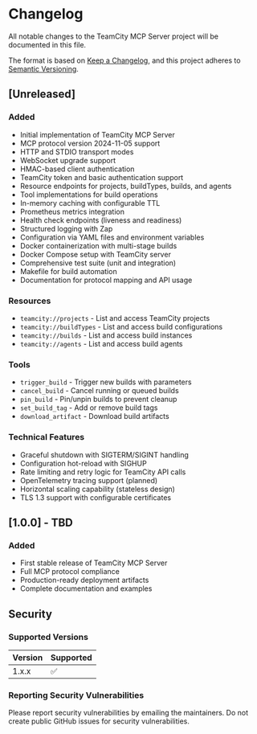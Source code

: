 # Changelog

All notable changes to the TeamCity MCP Server project will be documented in this file.

The format is based on [Keep a Changelog](https://keepachangelog.com/en/1.0.0/),
and this project adheres to [Semantic Versioning](https://semver.org/spec/v2.0.0.html).

## [Unreleased]

### Added
- Initial implementation of TeamCity MCP Server
- MCP protocol version 2024-11-05 support
- HTTP and STDIO transport modes
- WebSocket upgrade support
- HMAC-based client authentication
- TeamCity token and basic authentication support
- Resource endpoints for projects, buildTypes, builds, and agents
- Tool implementations for build operations
- In-memory caching with configurable TTL
- Prometheus metrics integration
- Health check endpoints (liveness and readiness)
- Structured logging with Zap
- Configuration via YAML files and environment variables
- Docker containerization with multi-stage builds
- Docker Compose setup with TeamCity server
- Comprehensive test suite (unit and integration)
- Makefile for build automation
- Documentation for protocol mapping and API usage

### Resources
- `teamcity://projects` - List and access TeamCity projects
- `teamcity://buildTypes` - List and access build configurations
- `teamcity://builds` - List and access build instances
- `teamcity://agents` - List and access build agents

### Tools
- `trigger_build` - Trigger new builds with parameters
- `cancel_build` - Cancel running or queued builds
- `pin_build` - Pin/unpin builds to prevent cleanup
- `set_build_tag` - Add or remove build tags
- `download_artifact` - Download build artifacts

### Technical Features
- Graceful shutdown with SIGTERM/SIGINT handling
- Configuration hot-reload with SIGHUP
- Rate limiting and retry logic for TeamCity API calls
- OpenTelemetry tracing support (planned)
- Horizontal scaling capability (stateless design)
- TLS 1.3 support with configurable certificates

## [1.0.0] - TBD

### Added
- First stable release of TeamCity MCP Server
- Full MCP protocol compliance
- Production-ready deployment artifacts
- Complete documentation and examples

## Security

### Supported Versions

| Version | Supported          |
| ------- | ------------------ |
| 1.x.x   | :white_check_mark: |

### Reporting Security Vulnerabilities

Please report security vulnerabilities by emailing the maintainers. Do not create public GitHub issues for security vulnerabilities. 